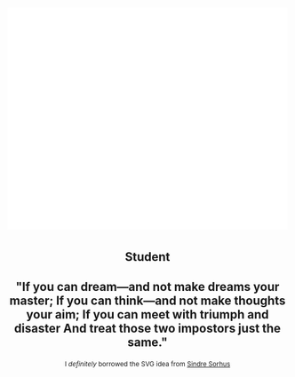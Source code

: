 <h1>
  <img src="name.svg" width="800" height="400" alt="Aron Adlyd, Student" style="--background: red;" />
</h1>

<ul style="list-style: none; padding: 0; margin:0; text-align: center">
  <li>
    <h2>
      Student
    </h2>
  </li>
  <li>
    <h2>
"If you can dream—and not make dreams your master;
If you can think—and not make thoughts your aim;
If you can meet with triumph and disaster
And treat those two impostors just the same."
    </h2>
    </h2>
    <small>
      I <em>definitely</em> borrowed the SVG idea from <a href="https://github.com/sindresorhus/css-in-readme-like-wat">Sindre Sorhus</a>
    </small>
  </li>
</ul>
